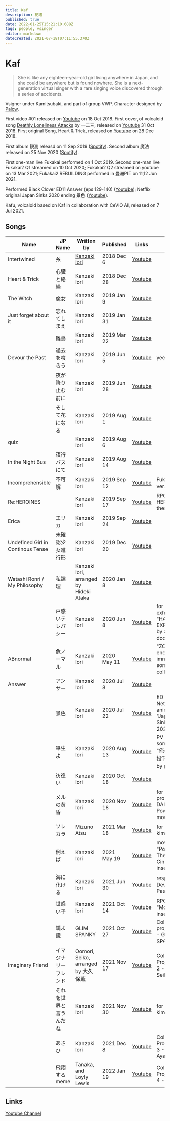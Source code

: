 ```yaml
---
title: Kaf
description: 花譜
published: true
date: 2022-01-25T15:21:10.688Z
tags: people, vsinger
editor: markdown
dateCreated: 2021-07-18T07:11:55.370Z
---
```


# Kaf

> She is like any eighteen-year-old girl living anywhere in Japan, and she could be anywhere but is found nowhere.
> She is a next-generation virtual singer with a rare singing voice discovered through a series of accidents.

Vsigner under Kamitsubaki, and part of group VWP. Character designed by [Palow](https://kamitsubakilore.com/en/company/other/sss#palow).

<!--To be formatted-->

First video #01 released on [Youtube](https://www.youtube.com/watch?v=LZWPYAqDtGs) on 18 Oct 2018.  First cover, of volcaloid song [Deathly Loneliness Attacks](https://www.youtube.com/watch?v=3Mgfv-kYc10) by 一二三, released on [Youtube](https://www.youtube.com/watch?v=jpwy7kP8Pps) 31 Oct 2018. First original Song, Heart & Trick, released on [Youtube](https://www.youtube.com/watch?v=hcm1LGOxJbc) on 28 Dec 2018.

First album 観測 releasd on 11 Sep 2019 ([Spotify](https://open.spotify.com/album/1UtxjH5hbvomzvMj8reKI2)). Second album 魔法 released on 25 Nov 2020 ([Spotify](https://open.spotify.com/album/4GmTRxRhRzkPDybCcANTvt)).

First one-man live Fukakai performed on 1 Oct 2019. Second one-man live Fukakai2 Q1 streamed on 10 Oct 2020; Fukakai2 Q2 streamed on youtube on 13 Mar 2021; Fukakai2 REBUILDING performed in 豊洲PIT on 11,12 Jun 2021.

Performed Black Clover ED11 Answer (eps 129-140) ([Youtube](https://www.youtube.com/watch?v=V0Olmwnnpj8)); Netflix original Japan Sinks 2020 ending 景色 ([Youtube](https://www.youtube.com/watch?v=46HgoDkRCns)).

Kafu, volcaloid based on Kaf in collaboration with CeVIO AI, released on 7 Jul 2021.

## Songs


| Name | JP Name | Written by | Published | Links | Notes |
| ---- | ------- | ---------- | --------- | ----- | ----- | 
| Intertwined | 糸 | [Kanzaki Iori](/people/artists/kanzaki-iori) | 2018 Dec 6 | [Youtube](https://www.youtube.com/watch?v=3Wtx6k2vInU) | |
| Heart & Trick | 心臓と絡繰 | Kanzaki Iori | 2018 Dec 28 | [Youtube](https://www.youtube.com/watch?v=hcm1LGOxJbc) | |
| The Witch | 魔女 | Kanzaki Iori | 2019 Jan 9 | [Youtube](https://www.youtube.com/watch?v=AqwFHfsAlx0) | |
| Just forget about it | 忘れてしまえ | Kanzaki Iori | 2019 Jan 31 | [Youtube](https://www.youtube.com/watch?v=2Nj1l-S2FJU) | |
| | 雛鳥 | Kanzaki Iori | 2019 Mar 22 | [Youtube](https://www.youtube.com/watch?v=M1RIUrgJqWw) | |
| Devour the Past | 過去を喰らう | Kanzaki Iori | 2019 Jun 5 | [Youtube](https://www.youtube.com/watch?v=tMKrECxEpq8) | yeet |
| | 夜が降り止む前に | Kanzaki Iori | 2019 Jun 28 | [Youtube](https://www.youtube.com/watch?v=dledRqPTNT8) | |
| | そして花になる | Kanzaki Iori | 2019 Aug 1 | [Youtube](https://www.youtube.com/watch?v=y6TGSY9Zll0) | |
| quiz | | Kanzaki Iori | 2019 Aug 6 | [Youtube](https://www.youtube.com/watch?v=n0ov2G-_UvU) | |
| In the Night Bus | 夜行バスにて | Kanzaki Iori | 2019 Aug 14 | [Youtube](https://www.youtube.com/watch?v=RDnArlYduBs) | |
| Incomprehensible | 不可解 | Kanzaki Iori | 2019 Sep 12 | [Youtube](https://www.youtube.com/watch?v=NDOJZSG9SPU) | Fukakai live ver. |
| Re:HEROINES | | Kanzaki Iori | 2019 Sep 17 | [Youtube](https://www.youtube.com/watch?v=tiXLsDQ0uzM) | RPG "47 HEROINES" theme songs |
| Erica | エリカ | Kanzaki Iori | 2019 Sep 24 | [Youtube](https://www.youtube.com/watch?v=VPDXSn68uK0) | |
| Undefined Girl in Continous Tense | 未確認少女進行形 | Kanzaki Iori | 2019 Dec 20 | [Youtube](https://www.youtube.com/watch?v=5Na4F98SHLk) | |
| Watashi Ronri / My Philosophy | 私論理 | Kanzaki Iori, arranged by Hideki Ataka | 2020 Jan 8 | [Youtube](https://www.youtube.com/watch?v=Z6wEJLnNxMs) | |
| | 戸惑いテレパシー | Kanzaki Iori | 2020 Jun 8 | [Youtube](https://www.youtube.com/watch?v=3Dr91z1-Iug) | for art exhibition "HAYABUSA EXPERIENCE by 3.5D × docomo" |
| ABnormal | 危ノーマル | Kanzaki Iori | 2020 May 11 | [Youtube](https://www.youtube.com/watch?v=bmptCjSFEfg) | "ZONe" energy drink immersive song collaboration |
| Answer | アンサー | Kanzaki Iori | 2020 Jul 8 | [Youtube](https://www.youtube.com/watch?v=V0Olmwnnpj8) | |
| | 景色 | Kanzaki Iori | 2020 Jul 22 | [Youtube](https://www.youtube.com/watch?v=46HgoDkRCns) | ED for Netflix anime "Japan Sinks: 2020" |
| | 畢生よ | Kanzaki Iori | 2020 Aug 13 | [Youtube](https://www.youtube.com/watch?v=v9uRKXJeYfI) | PV theme song for LN "俺の残機を投下します" by 山田悠介 |
| | 彷徨い | Kanzaki Iori | 2020 Oct 18 | [Youtube](https://www.youtube.com/watch?v=oBP-tTfSp8w) | |
| | メルの黄昏 | Kanzaki Iori | 2020 Nov 18 | [Youtube](https://www.youtube.com/watch?v=zQZVvLsw4Gw) | for PC product DAIV Powered by mouse |
| | ソレカラ | Mizuno Atsu | 2021 Mar 18 | [Youtube](https://www.youtube.com/watch?v=y2Vyd0su4ic) | for publisher kiminovel |
| | 例えば | Kanzaki Iori | 2021 May 19 | [Youtube](https://www.youtube.com/watch?v=4_fvGiulqk8) | movie "Pompo: The Cinéphile" insert song |
| | 海に化ける | Kanzaki Iori | 2021 Jun 30 | [Youtube](https://www.youtube.com/watch?v=2BWdQcAvP9k) | response to Devour the Past |
| | 世惑い子 | Kanzaki Iori | 2021 Oct 14 | [Youtube](https://www.youtube.com/watch?v=13eFWjlus_g) | RPG "Monark" insert song |
| | 鏡よ鏡 | GLIM SPANKY | 2021 Oct 27 | [Youtube](https://www.youtube.com/watch?v=cKAly4V8bgM) | Collab project No. 1 - GLIM SPANKY |
| Imaginary Friend | イマジナリーフレンド | Oomori, Seiko, arranged by 大久保薫 | 2021 Nov 17 | [Youtube](https://www.youtube.com/watch?v=kY8fpqf_OGU) | Collab Project No. 2 - Oomori, Seiko | 
| | それを世界と言うんだね | Kanzaki Iori | 2021 Nov 30 | [Youtube](https://www.youtube.com/watch?v=w6eWno3iAjk) | for publisher kiminovel |
| | あさひ | Kanzaki Iori | 2021 Dec 8 | [Youtube](https://www.youtube.com/watch?v=88VEBN7QIoo) | Collab Project No. 3 - Sakura, Ayane |
| | 飛翔するmeme | Tanaka, and Loyly Lewis | 2022 Jan 19 | [Youtube](https://www.youtube.com/watch?v=FtAvYnbOCws) | Collab Project No. 4 - Tanaka |


## Links
[Youtube Channel](https://www.youtube.com/channel/UCQ1U65-CQdIoZ2_NA4Z4F7A)